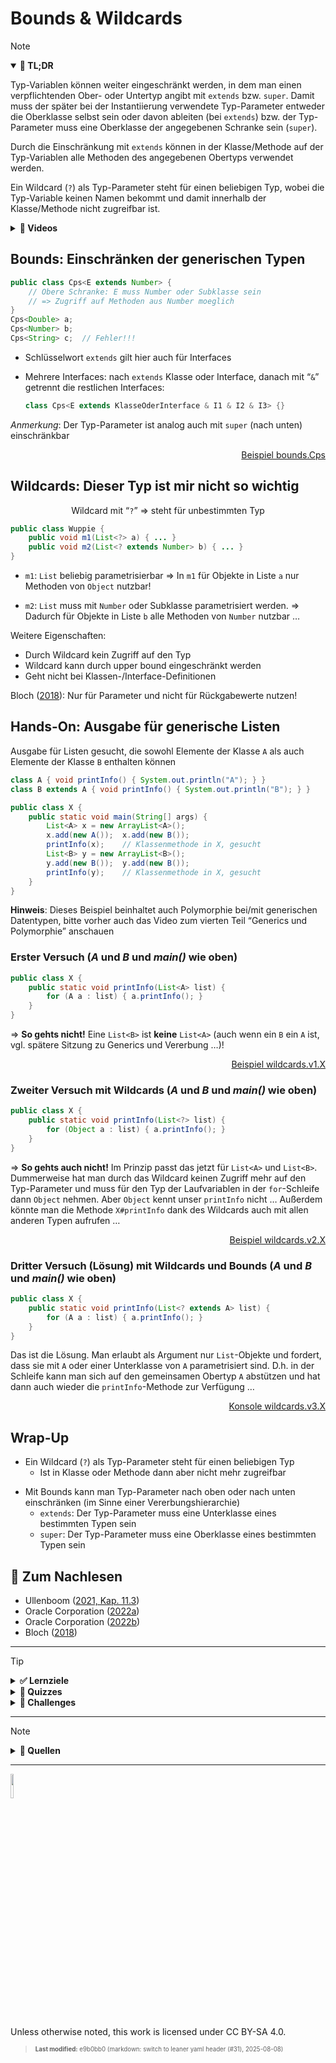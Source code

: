 # Bounds & Wildcards

> [!NOTE]
>
> <details open>
>
> <summary><strong>🎯 TL;DR</strong></summary>
>
> Typ-Variablen können weiter eingeschränkt werden, in dem man einen
> verpflichtenden Ober- oder Untertyp angibt mit `extends` bzw. `super`.
> Damit muss der später bei der Instantiierung verwendete Typ-Parameter
> entweder die Oberklasse selbst sein oder davon ableiten (bei
> `extends`) bzw. der Typ-Parameter muss eine Oberklasse der angegebenen
> Schranke sein (`super`).
>
> Durch die Einschränkung mit `extends` können in der Klasse/Methode auf
> der Typ-Variablen alle Methoden des angegebenen Obertyps verwendet
> werden.
>
> Ein Wildcard (`?`) als Typ-Parameter steht für einen beliebigen Typ,
> wobei die Typ-Variable keinen Namen bekommt und damit innerhalb der
> Klasse/Methode nicht zugreifbar ist.
>
> </details>
>
> <details>
>
> <summary><strong>🎦 Videos</strong></summary>
>
> - [VL Generics: Bounds & Wildcards](https://youtu.be/OV2vEn2EkWo)
> - [Demo Wildcards](https://youtu.be/D2hIicsho7I)
>
> </details>

## Bounds: Einschränken der generischen Typen

``` java
public class Cps<E extends Number> {
    // Obere Schranke: E muss Number oder Subklasse sein
    // => Zugriff auf Methoden aus Number moeglich
}
Cps<Double> a;
Cps<Number> b;
Cps<String> c;  // Fehler!!!
```

- Schlüsselwort `extends` gilt hier auch für Interfaces

- Mehrere Interfaces: nach `extends` Klasse oder Interface, danach mit
  “`&`” getrennt die restlichen Interfaces:

  ``` java
  class Cps<E extends KlasseOderInterface & I1 & I2 & I3> {}
  ```

*Anmerkung*: Der Typ-Parameter ist analog auch mit `super` (nach unten)
einschränkbar

<p align="right"><a href="https://github.com/Programmiermethoden-CampusMinden/PM-Lecture/blob/master/markdown/generics/src/bounds/Cps.java">Beispiel bounds.Cps</a></p>

## Wildcards: Dieser Typ ist mir nicht so wichtig

<div align="center">

Wildcard mit “`?`” =\> steht für unbestimmten Typ

</div>

``` java
public class Wuppie {
    public void m1(List<?> a) { ... }
    public void m2(List<? extends Number> b) { ... }
}
```

- `m1`: `List` beliebig parametrisierbar =\> In `m1` für Objekte in
  Liste `a` nur Methoden von `Object` nutzbar!

- `m2`: `List` muss mit `Number` oder Subklasse parametrisiert werden.
  =\> Dadurch für Objekte in Liste `b` alle Methoden von `Number`
  nutzbar …

Weitere Eigenschaften:

- Durch Wildcard kein Zugriff auf den Typ
- Wildcard kann durch upper bound eingeschränkt werden
- Geht nicht bei Klassen-/Interface-Definitionen

Bloch ([2018](#ref-Bloch2018)): Nur für Parameter und nicht für
Rückgabewerte nutzen!

## Hands-On: Ausgabe für generische Listen

Ausgabe für Listen gesucht, die sowohl Elemente der Klasse `A` als auch
Elemente der Klasse `B` enthalten können

``` java
class A { void printInfo() { System.out.println("A"); } }
class B extends A { void printInfo() { System.out.println("B"); } }

public class X {
    public static void main(String[] args) {
        List<A> x = new ArrayList<A>();
        x.add(new A());  x.add(new B());
        printInfo(x);    // Klassenmethode in X, gesucht
        List<B> y = new ArrayList<B>();
        y.add(new B());  y.add(new B());
        printInfo(y);    // Klassenmethode in X, gesucht
    }
}
```

**Hinweis**: Dieses Beispiel beinhaltet auch Polymorphie bei/mit
generischen Datentypen, bitte vorher auch das Video zum vierten Teil
“Generics und Polymorphie” anschauen

### Erster Versuch (*A* und *B* und *main()* wie oben)

``` java
public class X {
    public static void printInfo(List<A> list) {
        for (A a : list) { a.printInfo(); }
    }
}
```

=\> **So gehts nicht!** Eine `List<B>` ist **keine** `List<A>` (auch
wenn ein `B` ein `A` ist, vgl. spätere Sitzung zu Generics und Vererbung
…)!

<p align="right"><a href="https://github.com/Programmiermethoden-CampusMinden/PM-Lecture/blob/master/markdown/generics/src/wildcards/v1/X.java">Beispiel wildcards.v1.X</a></p>

### Zweiter Versuch mit Wildcards (*A* und *B* und *main()* wie oben)

``` java
public class X {
    public static void printInfo(List<?> list) {
        for (Object a : list) { a.printInfo(); }
    }
}
```

=\> **So gehts auch nicht!** Im Prinzip passt das jetzt für `List<A>`
und `List<B>`. Dummerweise hat man durch das Wildcard keinen Zugriff
mehr auf den Typ-Parameter und muss für den Typ der Laufvariablen in der
`for`-Schleife dann `Object` nehmen. Aber `Object` kennt unser
`printInfo` nicht … Außerdem könnte man die Methode `X#printInfo` dank
des Wildcards auch mit allen anderen Typen aufrufen …

<p align="right"><a href="https://github.com/Programmiermethoden-CampusMinden/PM-Lecture/blob/master/markdown/generics/src/wildcards/v2/X.java">Beispiel wildcards.v2.X</a></p>

### Dritter Versuch (Lösung) mit Wildcards und Bounds (*A* und *B* und *main()* wie oben)

``` java
public class X {
    public static void printInfo(List<? extends A> list) {
        for (A a : list) { a.printInfo(); }
    }
}
```

Das ist die Lösung. Man erlaubt als Argument nur `List`-Objekte und
fordert, dass sie mit `A` oder einer Unterklasse von `A` parametrisiert
sind. D.h. in der Schleife kann man sich auf den gemeinsamen Obertyp `A`
abstützen und hat dann auch wieder die `printInfo`-Methode zur Verfügung
…

<p align="right"><a href="https://github.com/Programmiermethoden-CampusMinden/PM-Lecture/tree/master/markdown/generics/src/wildcards/v3">Konsole wildcards.v3.X</a></p>

## Wrap-Up

- Ein Wildcard (`?`) als Typ-Parameter steht für einen beliebigen Typ
  - Ist in Klasse oder Methode dann aber nicht mehr zugreifbar

<!-- -->

- Mit Bounds kann man Typ-Parameter nach oben oder nach unten
  einschränken (im Sinne einer Vererbungshierarchie)
  - `extends`: Der Typ-Parameter muss eine Unterklasse eines bestimmten
    Typen sein
  - `super`: Der Typ-Parameter muss eine Oberklasse eines bestimmten
    Typen sein

## 📖 Zum Nachlesen

- Ullenboom ([2021, Kap. 11.3](#ref-Ullenboom2021))
- Oracle Corporation ([2022a](#ref-LernJava))
- Oracle Corporation ([2022b](#ref-Java-SE-Tutorial))
- Bloch ([2018](#ref-Bloch2018))

------------------------------------------------------------------------

> [!TIP]
>
> <details>
>
> <summary><strong>✅ Lernziele</strong></summary>
>
> - k3: Umgang mit Wildcards und Bounds bei generischen Klassen/Methoden
>
> </details>
>
> <details>
>
> <summary><strong>🧩 Quizzes</strong></summary>
>
> - [Quiz Generics: Bounds & Wildcards
>   (ILIAS)](https://www.hsbi.de/elearning/goto.php?target=tst_1106236&client_id=FH-Bielefeld)
>
> </details>
>
> <details>
>
> <summary><strong>🏅 Challenges</strong></summary>
>
> **Spieler, Mannschaften und Ligen** Modellieren Sie in Java
> verschiedene Spielertypen sowie generische Mannschaften und Ligen, die
> jeweils bestimmte Spieler (-typen) bzw. Mannschaften aufnehmen können.
>
> 1.  Implementieren Sie die Klasse `Spieler`, die das Interface
>     `ISpieler` erfüllt.
>
>     ``` java
>     public interface ISpieler {
>         String getName();
>     }
>     ```
>
> 2.  Implementieren Sie die beiden Klassen `FussballSpieler` und
>     `BasketballSpieler` und sorgen Sie dafür, dass beide Klassen vom
>     Compiler als Spieler betrachtet werden (geeignete
>     Vererbungshierarchie).
>
> 3.  Betrachten Sie das nicht-generische Interface `IMannschaft`.
>     Erstellen Sie daraus ein generisches Interface `IMannschaft` mit
>     einer Typ-Variablen. Stellen Sie durch geeignete Beschränkung der
>     Typ-Variablen sicher, dass nur Mannschaften mit von `ISpieler`
>     abgeleiteten Spielern gebildet werden können.
>
>     ``` java
>     public interface IMannschaft {
>         boolean aufnehmen(ISpieler spieler);
>         boolean rauswerfen(ISpieler spieler);
>     }
>     ```
>
> 4.  Betrachten Sie das nicht-generische Interface `ILiga`. Erstellen
>     Sie daraus ein generisches Interface `ILiga` mit einer
>     Typvariablen. Stellen Sie durch geeignete Beschränkung der
>     Typvariablen sicher, dass nur Ligen mit von `IMannschaft`
>     abgeleiteten Mannschaften angelegt werden können.
>
>     ``` java
>     public interface ILiga {
>         boolean aufnehmen(IMannschaft mannschaft);
>         boolean rauswerfen(IMannschaft mannschaft);
>     }
>     ```
>
> 5.  Leiten Sie von `ILiga` das **generische** Interface `IBundesLiga`
>     ab. Stellen Sie durch geeignete Formulierung der Typvariablen
>     sicher, dass nur Ligen mit Mannschaften angelegt werden können,
>     deren Spieler vom Typ `FussballSpieler` (oder abgeleitet) sind.
>
>     Realisieren Sie nun noch die Funktionalität von `IBundesLiga` als
>     **nicht-generisches** Interface `IBundesLiga2`.
>
> </details>

------------------------------------------------------------------------

> [!NOTE]
>
> <details>
>
> <summary><strong>👀 Quellen</strong></summary>
>
> <div id="refs" class="references csl-bib-body hanging-indent"
> entry-spacing="0">
>
> <div id="ref-Bloch2018" class="csl-entry">
>
> Bloch, J. 2018. *Effective Java*. 3. Aufl. Addison-Wesley.
>
> </div>
>
> <div id="ref-LernJava" class="csl-entry">
>
> Oracle Corporation. 2022a. „Learn Java“. 2022.
> <https://dev.java/learn/>.
>
> </div>
>
> <div id="ref-Java-SE-Tutorial" class="csl-entry">
>
> ———. 2022b. „The Java Tutorials“. 2022.
> <https://docs.oracle.com/javase/tutorial/>.
>
> </div>
>
> <div id="ref-Ullenboom2021" class="csl-entry">
>
> Ullenboom, C. 2021. *Java ist auch eine Insel*. 16. Aufl.
> Rheinwerk-Verlag.
> <https://openbook.rheinwerk-verlag.de/javainsel/index.html>.
>
> </div>
>
> </div>
>
> </details>

------------------------------------------------------------------------

<img src="https://licensebuttons.net/l/by-sa/4.0/88x31.png" width="10%">

Unless otherwise noted, this work is licensed under CC BY-SA 4.0.

<blockquote><p><sup><sub><strong>Last modified:</strong> e9b0bb0 (markdown: switch to leaner yaml header (#31), 2025-08-08)<br></sub></sup></p></blockquote>
